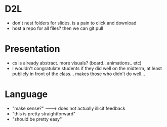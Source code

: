 # D2L
- don't nest folders for slides. is a pain to click and download
- host a repo for all files? then we can git pull

# Presentation
- cs is already abstract. more visuals? (board.. animations.. etc)
- I wouldn't congratulate students if they did well on the midterm,
  at least publicly in front of the class... makes those who didn't do well...

# Language
- "make sense?" ---> does not actually illicit feedback
- "this is pretty straightforward"
- "should be pretty easy"
